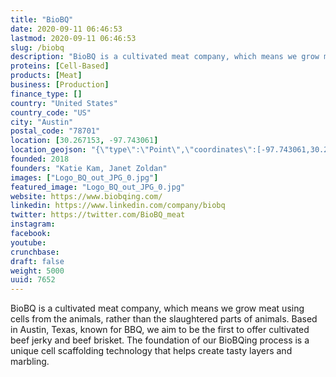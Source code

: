 ```yaml
---
title: "BioBQ"
date: 2020-09-11 06:46:53
lastmod: 2020-09-11 06:46:53
slug: /biobq
description: "BioBQ is a cultivated meat company, which means we grow meat using cells from the animals, rather than the slaughtered parts of animals.  Based in Austin, Texas, known for BBQ, we aim to be the first to offer cultivated beef jerky and beef brisket.  The foundation of our BioBQing process is a unique cell scaffolding technology that helps create tasty layers and marbling."
proteins: [Cell-Based]
products: [Meat]
business: [Production]
finance_type: []
country: "United States"
country_code: "US"
city: "Austin"
postal_code: "78701"
location: [30.267153, -97.743061]
location_geojson: "{\"type\":\"Point\",\"coordinates\":[-97.743061,30.267153]}"
founded: 2018
founders: "Katie Kam, Janet Zoldan"
images: ["Logo_BQ_out_JPG_0.jpg"]
featured_image: "Logo_BQ_out_JPG_0.jpg"
website: https://www.biobqing.com/
linkedin: https://www.linkedin.com/company/biobq
twitter: https://twitter.com/BioBQ_meat
instagram: 
facebook: 
youtube: 
crunchbase: 
draft: false
weight: 5000
uuid: 7652
---
```

BioBQ is a cultivated meat company, which means we grow meat using cells from the animals, rather than the slaughtered parts of animals.  Based in Austin, Texas, known for BBQ, we aim to be the first to offer cultivated beef jerky and beef brisket.  The foundation of our BioBQing process is a unique cell scaffolding technology that helps create tasty layers and marbling.
